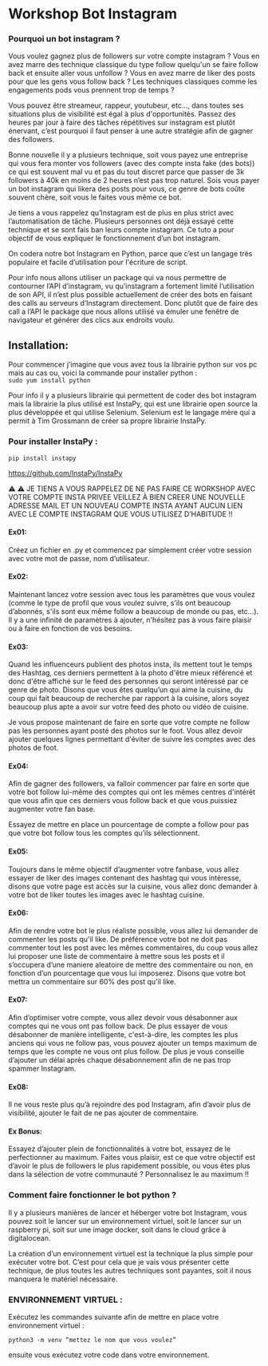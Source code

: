 # Workshop Bot Instagram 

### Pourquoi un bot instagram ?

Vous voulez gagnez plus de followers sur votre compte instagram ? Vous en avez marre des technique classique du type follow quelqu'un se faire follow back et ensuite aller vous unfollow ? Vous en avez marre de liker des posts pour que les gens vous follow back ? Les techniques classiques comme les engagements pods vous prennent trop de temps ?

Vous pouvez être streameur, rappeur, youtubeur, etc…, dans toutes ses situations plus de visibilité est égal à plus d'opportunités. Passez des heures par jour à faire des tâches répétitives sur instagram est plutôt énervant, c’est pourquoi il faut penser à une autre stratégie afin de gagner des followers.
 
Bonne nouvelle il y a plusieurs technique, soit vous payez une entreprise qui vous fera monter vos followers (avec des compte insta fake (des bots)) ce qui est souvent mal vu et pas du tout discret parce que passer de 3k followers à 40k en moins de 2 heures n’est pas trop naturel. Sois vous payer un bot instagram qui likera des posts pour vous, ce genre de bots coûte souvent chère, soit vous le faites vous même ce bot.
 
Je tiens a vous rappelez qu’Instagram est de plus en plus strict avec l’automatisation de tâche. Plusieurs personnes ont déjà essayé cette technique et se sont fais ban leurs compte instagram. Ce tuto a pour objectif de vous expliquer le fonctionnement d’un bot instagram.
 
On codera notre bot Instagram en Python, parce que c’est un langage très populaire et facile d’utilisation pour l'écriture de script.
 
Pour info nous allons utiliser un package qui va nous permettre de contourner l’API d’instagram, vu qu’instagram a fortement limité l’utilisation de son API, il n’est plus possible actuellement de créer des bots en faisant des calls au serveurs d’Instagram directement. Donc plutôt que de faire des call a l’API le package que nous allons utilisé va émuler une fenêtre de navigateur et générer des clics aux endroits voulu.
 
## Installation:
Pour commencer j’imagine que vous avez tous la librairie python sur vos pc mais au cas ou, voici la commande pour installer python :                        
``` sudo yum install python ```

Pour info il y a plusieurs librairie qui permettent de coder des bot instagram mais la librairie la plus utilisé est InstaPy, qui est une librairie open source la plus développée et qui utilise Selenium. Selenium est le langage mère qui a permit à Tim Grossmann de créer sa propre librairie InstaPy.

### Pour installer InstaPy :
``` pip install instapy ```

https://github.com/InstaPy/InstaPy


⚠️ ⚠️  JE TIENS A VOUS RAPPELEZ DE NE PAS FAIRE CE WORKSHOP AVEC VOTRE COMPTE INSTA PRIVEE VEILLEZ À BIEN CREER UNE NOUVELLE ADRESSE MAIL ET UN NOUVEAU COMPTE INSTA AYANT AUCUN LIEN AVEC LE COMPTE INSTAGRAM QUE VOUS UTILISEZ D’HABITUDE !!


#### Ex01:
Créez un fichier en .py et commencez par simplement créer votre session avec votre mot de passe, nom d’utilisateur.


#### Ex02:
Maintenant lancez votre session avec tous les paramètres que vous voulez (comme le type de profil que vous voulez suivre, s’ils ont beaucoup d’abonnés, s'ils sont eux même follow a beaucoup de monde ou pas, etc...). Il y a une infinité de paramètres à ajouter, n'hésitez pas à vous faire plaisir ou à faire en fonction de vos besoins.


#### Ex03:
Quand les influenceurs publient des photos insta, ils mettent tout le temps des Hashtag, ces derniers permettent à la photo d'être mieux référencé et donc d'être affiché sur le feed des personnes qui seront intéressé par ce genre de photo.
Disons que vous êtes quelqu’un qui aime la cuisine, du coup qui fait beaucoup de recherche par rapport à la cuisine, alors soyez beaucoup plus apte a avoir sur votre feed des photo ou vidéo de cuisine.


Je vous propose maintenant de faire en sorte que votre compte ne follow pas les personnes ayant posté des photos sur le foot. Vous allez devoir ajouter quelques lignes permettant d'éviter de suivre  les comptes avec des photos de foot.

#### Ex04:
Afin de gagner des followers, va falloir commencer par faire en sorte que votre bot follow lui-même des comptes qui ont les mêmes centres d'intérêt que vous afin que ces derniers vous follow back et que vous puissiez augmenter votre fan base.

Essayez de mettre en place un pourcentage de compte a follow pour pas que votre bot follow tous les comptes qu’ils sélectionnent.

#### Ex05:
Toujours dans le même objectif d’augmenter votre fanbase, vous allez essayer de liker des images contenant des hashtag qui vous intéresse, disons que votre page est accès sur la cuisine, vous allez donc demander à votre bot de liker toutes les images avec le hashtag cuisine.

#### Ex06:
Afin de rendre votre bot le plus réaliste possible, vous allez lui demander de commenter les posts qu'il like. De préférence votre bot ne doit pas commenter tout les post avec les mêmes commentaires, du coup vous allez lui proposer une liste de commentaire à mettre sous les posts et il s’occupera d’une maniere aleatoire de mettre des commentaire ou non, en fonction d’un pourcentage que vous lui imposerez. Disons que votre bot mettra un commentaire sur 60% des post qu’il like.

#### Ex07:
Afin d’optimiser votre compte, vous allez devoir vous désabonner aux comptes qui ne vous ont pas follow back. De plus essayer de vous désabonner de manière intelligente, c'est-à-dire, les comptes les plus anciens qui vous ne follow pas, vous pouvez ajouter un temps maximum de temps que les compte ne vous ont plus follow. 
De plus je vous conseille d’ajouter un délai après chaque désabonnement afin de ne pas trop spammer Instagram.
#### Ex08:
Il ne vous reste plus qu’à rejoindre des pod Instagram, afin d’avoir plus de visibilité, ajouter le fait de ne pas ajouter de commentaire.


#### Ex Bonus:
Essayez d’ajouter plein de fonctionnalités à votre bot, essayez de le perfectionner au maximum. Faites vous plaisir, est ce que votre objectif est d’avoir le plus de followers le plus rapidement possible, ou vous êtes plus dans la sélection de votre communauté ? 
Personnalisez le au maximum !!


### Comment faire fonctionner le bot python ?
Il y a plusieurs manières de lancer et héberger votre bot Instagram, vous pouvez soit le lancer sur un environnement virtuel, soit le lancer sur un raspberry pi, soit sur une image docker, soit dans le cloud grâce à digitalocean.

La création d’un environnement virtuel est la technique la plus simple pour exécuter votre bot. C’est pour cela que je vais vous présenter cette technique, de plus toutes les autres techniques sont payantes, soit il nous manquera le matériel nécessaire.

### ENVIRONNEMENT VIRTUEL :

Exécutez les commandes suivante afin de mettre en place votre environnement virtuel :

``` python3 -m venv “mettez le nom que vous voulez” ```

ensuite vous exécutez votre code dans votre environnement.
